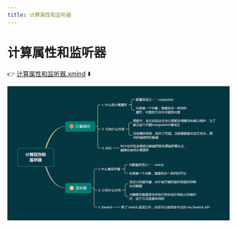 ```yaml
---
title: 计算属性和监听器
---
```

# 计算属性和监听器

👉 [计算属性和监听器.xmind](/思维导图/计算属性和监听器.xmind) ⬇️

![](/思维导图/计算属性和监听器.png)